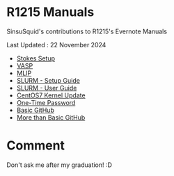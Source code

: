 # R1215 Manuals
SinsuSquid's contributions to R1215's Evernote Manuals

Last Updated : 22 November 2024

- [Stokes Setup](./Stokes.md)
- [VASP](./VASP.md)
- [MLIP](./MLIP.md)
- [SLURM - Setup Guide](./SlurmSetup.md)
- [SLURM - User Guide](./SlurmUser.md)
- [CentOS7 Kernel Update](./KernelUpgrade.md)
- [One-Time Password](./OTP.md)
- [Basic GitHub](./Basic%20Github.md)
- [More than Basic GitHub](./More%20than%20Basic%20GitHub.md)

# Comment
Don't ask me after my graduation! :D
